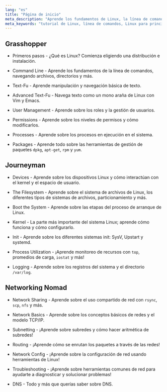 ```yaml
---
lang: "es"
title: "Página de inicio"
meta_description: "Aprende los fundamentos de Linux, la línea de comandos, la gestión de usuarios y las redes. Explora temas desde principiantes hasta avanzados para una administración eficaz del sistema Linux."
meta_keywords: "tutorial de Linux, línea de comandos, Linux para principiantes, administración de sistemas, guía de Linux, redes, gestión de paquetes, comandos de Linux"
---
```


## Grasshopper

- Primeros pasos - ¿Qué es Linux? Comienza eligiendo una distribución e instalación.

- Command Line - Aprende los fundamentos de la línea de comandos, navegando archivos, directorios y más.

- Text-Fu - Aprende manipulación y navegación básica de texto.

- Advanced Text-Fu - Navega texto como un mono araña de Linux con Vim y Emacs.

- User Management - Aprende sobre los roles y la gestión de usuarios.

- Permissions - Aprende sobre los niveles de permisos y cómo modificarlos.

- Processes - Aprende sobre los procesos en ejecución en el sistema.

- Packages - Aprende todo sobre las herramientas de gestión de paquetes `dpkg`, `apt-get`, `rpm` y `yum`.

## Journeyman

- Devices - Aprende sobre los dispositivos Linux y cómo interactúan con el kernel y el espacio de usuario.

- The Filesystem - Aprende sobre el sistema de archivos de Linux, los diferentes tipos de sistemas de archivos, particionamiento y más.

- Boot the System - Aprende sobre las etapas del proceso de arranque de Linux.

- Kernel - La parte más importante del sistema Linux; aprende cómo funciona y cómo configurarlo.

- Init - Aprende sobre los diferentes sistemas init: SysV, Upstart y systemd.

- Process Utilization - ¡Aprende monitoreo de recursos con `top`, promedios de carga, `iostat` y más!

- Logging - Aprende sobre los registros del sistema y el directorio `/var/log`.

## Networking Nomad

- Network Sharing - Aprende sobre el uso compartido de red con `rsync`, `scp`, `nfs` y más.

- Network Basics - Aprende sobre los conceptos básicos de redes y el modelo TCP/IP.

- Subnetting - ¡Aprende sobre subredes y cómo hacer aritmética de subredes!

- Routing - ¡Aprende cómo se enrutan los paquetes a través de las redes!

- Network Config - ¡Aprende sobre la configuración de red usando herramientas de Linux!

- Troubleshooting - ¡Aprende sobre herramientas comunes de red para ayudarte a diagnosticar y solucionar problemas!

- DNS - Todo y más que querías saber sobre DNS.
